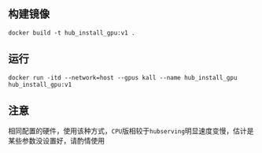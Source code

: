 ##  构建镜像
`docker build -t hub_install_gpu:v1 .`

##  运行
`docker run -itd --network=host --gpus kall --name hub_install_gpu hub_install_gpu:v1 `

## 注意
相同配置的硬件，使用该种方式，`CPU`版相较于`hubserving`明显速度变慢，估计是某些参数没设置好，请酌情使用